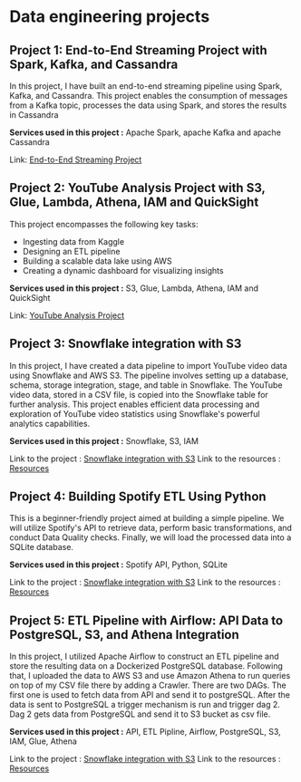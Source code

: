 # Data engineering projects
## Project 1: End-to-End Streaming Project with Spark, Kafka, and Cassandra

In this project, I have built an end-to-end streaming pipeline using Spark, Kafka, and Cassandra. This project enables the consumption of messages from a Kafka topic, processes the data using Spark, and stores the results in Cassandra

**Services used in this project :** Apache Spark, apache Kafka and apache Cassandra

Link: [End-to-End Streaming Project](https://prickly-chipmunk-831.notion.site/Building-an-End-to-End-Streaming-Project-with-Spark-Kafka-and-Cassandra-0e78d35c0bf24c4fbc43285d357ef7f6?pvs=4)


## Project 2: YouTube Analysis Project with S3, Glue, Lambda, Athena, IAM and QuickSight

This project encompasses the following key tasks: 
- Ingesting data from Kaggle
- Designing an ETL pipeline
- Building a scalable data lake using AWS
- Creating a dynamic dashboard for visualizing insights

**Services used in this project :** S3, Glue, Lambda, Athena, IAM and QuickSight

Link: [YouTube Analysis Project](https://prickly-chipmunk-831.notion.site/YouTube-Data-Analysis-933e10620cb6448fb9493c439ef4cbcc?pvs=4)

## Project 3: Snowflake integration with S3


In this project, I have created a data pipeline to import YouTube video data using Snowflake and AWS S3. The pipeline involves setting up a database, schema, storage integration, stage, and table in Snowflake. The YouTube video data, stored in a CSV file, is copied into the Snowflake table for further analysis. This project enables efficient data processing and exploration of YouTube video statistics using Snowflake's powerful analytics capabilities.

**Services used in this project :** Snowflake, S3, IAM

Link to the project : [Snowflake integration with S3](https://prickly-chipmunk-831.notion.site/Snowflake-integration-with-S3-072ec3c5dfb54bc7ad9465053e76e95d?pvs=4)
Link to the resources : [Resources](https://github.com/Fayssal552/Data-engineering-projects/tree/main/Snowflake-integration-with-S3)

## Project 4: Building Spotify ETL Using Python


This is a beginner-friendly project aimed at building a simple pipeline. We will utilize Spotify's API to retrieve data, perform basic transformations, and conduct Data Quality checks. Finally, we will load the processed data into a SQLite database.

**Services used in this project :** Spotify API, Python, SQLite

Link to the project : [Snowflake integration with S3](https://prickly-chipmunk-831.notion.site/Building-Spotify-ETL-Using-Python-7cf2802e18bb4cf5961dfa7b3946b757?pvs=4)
Link to the resources : [Resources](https://github.com/Fayssal552/Data-engineering-projects/tree/main/Spotify_etl)

## Project 5: ETL Pipeline with Airflow: API Data to PostgreSQL, S3, and Athena Integration


In this project, I utilized Apache Airflow to construct an ETL pipeline and store the resulting data on a Dockerized PostgreSQL database. Following that, I uploaded the data to AWS S3 and use Amazon Athena to run queries on top of my CSV file there by adding a Crawler. There are two DAGs. The first one is used to fetch data from API and send it to postgreSQL. After the data is sent to PostgreSQL a trigger mechanism is run and trigger dag 2. Dag 2 gets data from PostgreSQL and send it to S3 bucket as csv file.

**Services used in this project :** API, ETL Pipline, Airflow, PostgreSQL, S3, IAM, Glue, Athena

Link to the project : [Snowflake integration with S3](https://prickly-chipmunk-831.notion.site/ETL-Pipeline-with-Airflow-API-Data-to-PostgreSQL-S3-and-Athena-Integration-004311433d4344fd86ab82bceb6e6fc1?pvs=4)
Link to the resources : [Resources](https://github.com/Fayssal552/Data-engineering-projects/tree/main/Airflow_ETL_Postgres_to_S3)
